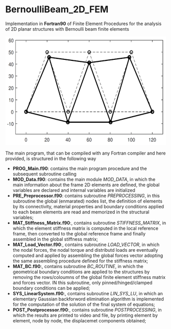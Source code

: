 # BernoulliBeam_2D_FEM
Implementation in **Fortran90** of Finite Element Procedures for the analysis of 2D planar structures with Bernoulli beam finite elements


<img src="https://github.com/PieroChiaia/BernoulliBeam_2D_FEM/blob/main/Examples/DeformedStructure.png" width="570" height="340">

The main program, that can be compiled with any Fortran compiler and here provided, is structured in the following way
- **PROG_Main.f90**: contains the main program procedure and the subsequent subroutine calling
- **MOD_Data.f90**: contains the main module _MOD_DATA_, in which the main information about the frame 2D elements are defined, the global variables are declared and internal variables are initialized
- **PRE_Preprocessor.f90**: contains subroutine _PREPROCESSING_, in this subroutine the global (enmarated) nodes list, the definition of elements by its connectivity, material properties and boundary conditions applied to each beam elements are read and memorized in the structural variables;
- **MAT_Stiffness_Matrix.f90**:, contains subroutine _STIFFNESS_MATRIX_, in which the element stiffness matrix is computed in the local reference frame, then converted to the global reference frame and finally assembled in the global stiffness matrix;
- **MAT_Load_Vector.f90**:, contains subroutine _LOAD_VECTOR_, in which the nodal forces, the nodal torque and distributd loads are eventually computed and applied by assembling the global forces vector adopting the same assembling procedure defined for the stiffness matrix;
- **MAT_BC.f90**:, contains subroutine _BC_ROUTINE_, in which the geometrical boundary conditions are applied to the structures by removing the rows/coloumns of the global finite element stiffness matrix and forces vector. IN this subroutine, only pinned/hinged/clamped boundary conditions can be applied;
- **SYS_LinearSystem.f90**:, contains subroutine _LIN_SYS_LU_, in which an elementary Gaussian backforword elimination algorithm is implemented for the computation of the solution of the final system of equations;
- **POST_Postprocessor.f90**:, contains subroutine _POSTPROCESSING_, in which the results are printed to video and file, by printing element by element, node by node, the displacemet components obtained;
